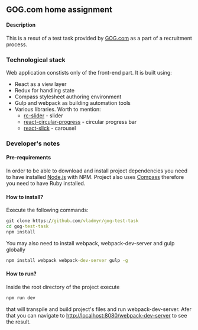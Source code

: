 ## GOG.com home assignment ##
#### Description ####
This is a resut of a test task provided by [GOG.com](http://www.gog.com/) as a part of a recruitment process.

### Technological stack ###
Web application constists only of the front-end part. It is built using:
- React as a view layer
- Redux for handling state
- Compass stylesheet authoring environment
- Gulp and webpack as building automation tools
- Various libraries. Worth to mention:
	- [rc-slider](https://github.com/react-component/slider) - slider
	- [react-circular-progress](https://github.com/wmartins/react-circular-progress) - circular progress bar
	- [react-slick](https://github.com/akiran/react-slick) - carousel

### Developer's notes ###
#### Pre-requirements ####
In order to be able to download and install project dependencies you need to have installed [Node.js](https://nodejs.org/en/) with NPM. Project also uses [Compass](http://compass-style.org/) therefore you need to have Ruby installed.

#### How to install? ####
Execute the following commands:
```cmd
git clone https://github.com/vladmyr/gog-test-task
cd gog-test-task
npm install
```
You may also need to install webpack, webpack-dev-server and gulp globally
```cmd
npm install webpack webpack-dev-server gulp -g
```

#### How to run? ####
Inside the root directory of the project execute
```cmd
npm run dev
```
that will transpile and build project's files and run webpack-dev-server. Afer that you can navigate to [http://localhost:8080/webpack-dev-server](http://localhost:8080/webpack-dev-server) to see the result.